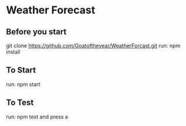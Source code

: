 # Weather Forecast

## Before you start

git clone https://github.com/Goatoftheyear/WeatherForcast.git
run: npm install

## To Start

run: npm start

## To Test

run: npm test and press a
